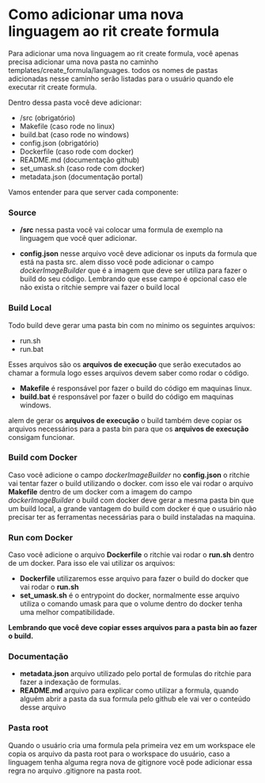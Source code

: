 # Como adicionar uma nova linguagem ao rit create formula

Para adicionar uma nova linguagem ao rit create formula, 
você apenas precisa adicionar uma nova pasta no caminho templates/create_formula/languages.
todos os nomes de pastas adicionadas nesse caminho serão listadas para o usuário quando ele executar rit create formula.

Dentro dessa pasta você deve adicionar:

- /src                  (obrigatório)
- Makefile              (caso rode no linux)
- build.bat             (caso rode no windows)
- config.json           (obrigatório)
- Dockerfile            (caso rode com docker)
- README.md             (documentação github)
- set_umask.sh          (caso rode com docker)
- metadata.json         (documentação portal)

Vamos entender para que server cada componente:

### Source 

- **/src** nessa pasta você vai colocar uma formula de exemplo na linguagem que você quer adicionar.

- **config.json** nesse arquivo você deve adicionar os inputs da formula que está na pasta src. alem disso você pode adicionar o campo *dockerImageBuilder* que é a imagem que deve ser utiliza para fazer o build do seu código. Lembrando que esse campo é opcional caso ele não exista o ritchie sempre vai fazer o build local

### Build Local

Todo build deve gerar uma pasta bin com no minimo os seguintes arquivos:
- run.sh
- run.bat

Esses arquivos são os **arquivos de execução** que serão executados ao chamar a formula logo esses arquivos devem saber como rodar o código.

- **Makefile** é responsável por fazer o build do código em maquinas linux.
- **build.bat** é responsável por fazer o build do código em maquinas windows.

alem de gerar os **arquivos de execução** o build também deve copiar os arquivos necessários para a pasta bin para que os  **arquivos de execução** consigam funcionar.

### Build com Docker

Caso você adicione o campo *dockerImageBuilder* no **config.json** o ritchie vai tentar fazer o build utilizando o docker. com isso ele vai rodar o arquivo 
**Makefile** dentro de um docker com a imagem do campo *dockerImageBuilder*
o build com docker deve gerar a mesma pasta bin que um build local, a grande vantagem do build com docker é que o usuário não precisar ter as ferramentas necessárias para o build instaladas na maquina.

### Run com Docker

Caso você adicione o arquivo **Dockerfile** o ritchie vai rodar o **run.sh** dentro de um docker. Para isso ele vai utilizar os arquivos:

- **Dockerfile** utilizaremos esse arquivo para fazer o build do docker que vai rodar o **run.sh**
- **set_umask.sh** é o entrypoint do docker, normalmente esse arquivo utiliza o comando umask para que o volume dentro do docker tenha uma melhor compatibilidade.

**Lembrando que você deve copiar esses arquivos para a pasta bin ao fazer o build.**

### Documentação

- **metadata.json** arquivo utilizado pelo portal de formulas do ritchie para fazer a indexação de formulas.
- **README.md** arquivo para explicar como utilizar a formula, quando alguém abrir a pasta da sua formula pelo github ele vai ver o conteúdo desse arquivo

### Pasta root

Quando o usuário cria uma formula pela primeira vez em um workspace ele copia os arquivo da pasta root para o workspace do usuário, caso a linguagem tenha alguma regra nova de gitignore você pode adicionar essa regra no arquivo .gitignore na pasta root.

